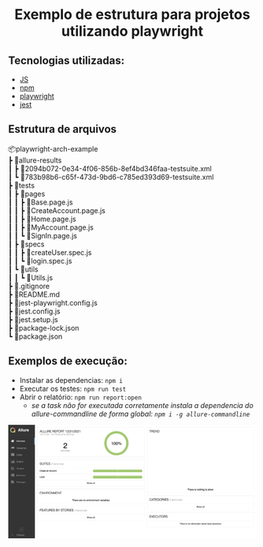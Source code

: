 <h1 align="center"> Exemplo de estrutura para projetos utilizando playwright </h1>

## Tecnologias utilizadas:  
- [JS](https://developer.mozilla.org/pt-BR/docs/Web/JavaScript) 
- [npm](https://www.npmjs.com/)
- [playwright](https://playwright.dev/)
- [jest](https://jestjs.io/)

## Estrutura de arquivos

📦playwright-arch-example  
 ┣ 📂allure-results  
 ┃ ┣ 📜2094b072-0e34-4f06-856b-8ef4bd346faa-testsuite.xml  
 ┃ ┗ 📜783b98b6-c65f-473d-9bd6-c785ed393d69-testsuite.xml  
 ┣ 📂tests  
 ┃ ┣ 📂pages  
 ┃ ┃ ┣ 📜Base.page.js  
 ┃ ┃ ┣ 📜CreateAccount.page.js  
 ┃ ┃ ┣ 📜Home.page.js  
 ┃ ┃ ┣ 📜MyAccount.page.js  
 ┃ ┃ ┗ 📜SignIn.page.js  
 ┃ ┣ 📂specs  
 ┃ ┃ ┣ 📜createUser.spec.js  
 ┃ ┃ ┗ 📜login.spec.js  
 ┃ ┗ 📂utils  
 ┃ ┃ ┗ 📜Utils.js  
 ┣ 📜.gitignore  
 ┣ 📜README.md  
 ┣ 📜jest-playwright.config.js  
 ┣ 📜jest.config.js  
 ┣ 📜jest.setup.js  
 ┣ 📜package-lock.json  
 ┗ 📜package.json  

## Exemplos de execução:

- Instalar as dependencias: ```npm i```
- Executar os testes: ```npm run test```
- Abrir o relatório: ```npm run report:open```  
  - _se a task não for executada corretamente instala a dependencia do allure-commandline de forma global: ```npm i -g allure-commandline```_  

![Allure report](docs/imgs/report.png)
